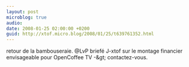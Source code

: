 ```yaml
---
layout: post
microblog: true
audio: 
date: 2008-01-25 02:00:00 +0200
guid: http://xtof.micro.blog/2008/01/25/t639761352.html
---
```

retour de la bambouseraie. @LvP briefé J-xtof sur le montage financier envisageable pour OpenCoffee TV -&amp;gt; contactez-vous.
